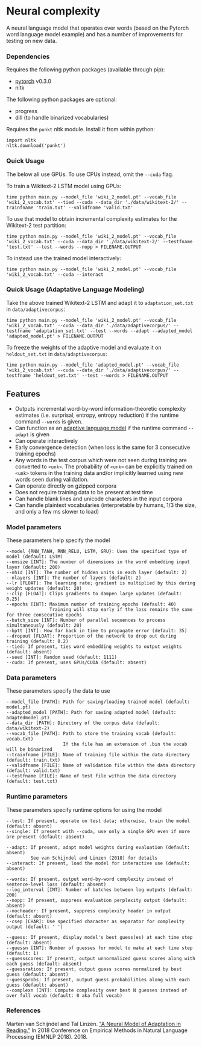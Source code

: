 # Neural complexity
A neural language model that operates over words (based on the Pytorch word language model example) and has a number of improvements for testing on new data.

### Dependencies
Requires the following python packages (available through pip):
* [pytorch](https://pytorch.org/) v0.3.0
* nltk

The following python packages are optional:
* progress
* dill (to handle binarized vocabularies)

Requires the `punkt` nltk module. Install it from within python:

    import nltk
    nltk.download('punkt')  

### Quick Usage
The below all use GPUs. To use CPUs instead, omit the `--cuda` flag.

To train a Wikitext-2 LSTM model using GPUs:

    time python main.py --model_file 'wiki_2_model.pt' --vocab_file 'wiki_2_vocab.txt' --tied --cuda --data_dir './data/wikitext-2/' --trainfname 'train.txt' --validfname 'valid.txt'

To use that model to obtain incremental complexity estimates for the Wikitext-2 test partition:

    time python main.py --model_file 'wiki_2_model.pt' --vocab_file 'wiki_2_vocab.txt' --cuda --data_dir './data/wikitext-2/' --testfname 'test.txt' --test --words --nopp > FILENAME.OUTPUT

To instead use the trained model interactively:

    time python main.py --model_file 'wiki_2_model.pt' --vocab_file 'wiki_2_vocab.txt' --cuda --interact

### Quick Usage (Adaptative Language Modeling)
Take the above trained Wikitext-2 LSTM and adapt it to `adaptation_set.txt` in `data/adaptivecorpus`:

    time python main.py --model_file 'wiki_2_model.pt' --vocab_file 'wiki_2_vocab.txt' --cuda --data_dir './data/adaptivecorpus/' --testfname 'adaptation_set.txt' --test --words --adapt --adapted_model 'adapted_model.pt' > FILENAME.OUTPUT

To freeze the weights of the adaptive model and evaluate it on `heldout_set.txt` in `data/adaptivecorpus`:

    time python main.py --model_file 'adapted_model.pt' --vocab_file 'wiki_2_vocab.txt' --cuda --data_dir './data/adaptivecorpus/' --testfname 'heldout_set.txt' --test --words > FILENAME.OUTPUT

## Features
* Outputs incremental word-by-word information-theoretic complexity estimates (i.e. surprisal, entropy, entropy reduction) if the runtime command `--words` is given.
* Can function as an [adaptive language model](https://vansky.github.io/assets/pdf/vanschijndel_linzen-2018-emnlp_adapt.pdf) if the runtime command `--adapt` is given
* Can operate interactively
* Early convergence detection (when loss is the same for 3 consecutive training epochs)
* Any words in the test corpus which were not seen during training are converted to `<unk>`. The probability of `<unk>` can be explicitly trained on `<unk>` tokens in the training data and/or implicitly learned using new words seen during validation.
* Can operate directly on gzipped corpora
* Does not require training data to be present at test time
* Can handle blank lines and unicode characters in the input corpora
* Can handle plaintext vocabularies (interpretable by humans, 1/3 the size, and only a few ms slower to load)

### Model parameters
These parameters help specify the model  

    --model {RNN_TANH, RNN_RELU, LSTM, GRU}: Uses the specified type of model (default: LSTM)  
    --emsize [INT]: The number of dimensions in the word embedding input layer (default: 200)  
    --nhid [INT]: The number of hidden units in each layer (default: 2)  
    --nlayers [INT]: The number of layers (default: 2)  
    --lr [FLOAT]: The learning rate; gradient is multiplied by this during weight updates (default: 20)  
    --clip [FLOAT]: Clips gradients to dampen large updates (default: 0.25)  
    --epochs [INT]: Maximum number of training epochs (default: 40)  
                    Training will stop early if the loss remains the same for three consecutive epochs  
    --batch_size [INT]: Number of parallel sequences to process simultaneously (default: 20)  
    --bptt [INT]: How far back in time to propagate error (default: 35)  
    --dropout [FLOAT]: Proportion of the network to drop out during training (default: 0.2)  
    --tied: If present, ties word embedding weights to output weights (default: absent)  
    --seed [INT]: Random seed (default: 1111)  
    --cuda: If present, uses GPUs/CUDA (default: absent)
    
### Data parameters
These parameters specify the data to use

    --model_file [PATH]: Path for saving/loading trained model (default: model.pt)
    --adapted_model [PATH]: Path for saving adapted model (default: adaptedmodel.pt)  
    --data_dir [PATH]: Directory of the corpus data (default: data/wikitext-2)  
    --vocab_file [PATH]: Path to store the training vocab (default: vocab.txt)
                         If the file has an extension of .bin the vocab will be binarized
    --trainfname [FILE]: Name of training file within the data directory (default: train.txt)  
    --validfname [FILE]: Name of validation file within the data directory (default: valid.txt)  
    --testfname [FILE]: Name of test file within the data directory (default: test.txt)  
    
### Runtime parameters
These parameters specify runtime options for using the model

    --test: If present, operate on test data; otherwise, train the model (default: absent)  
    --single: If present with --cuda, use only a single GPU even if more are present (default: absent)  

    --adapt: If present, adapt model weights during evaluation (default: absent)
             See van Schijndel and Linzen (2018) for details
    --interact: If present, load the model for interactive use (default: absent)  
    
    --words: If present, output word-by-word complexity instead of sentence-level loss (default: absent)
    --log_interval [INT]: Number of batches between log outputs (default: 200)  
    --nopp: If present, suppress evaluation perplexity output (default: absent)  
    --nocheader: If present, suppress complexity header in output (default: absent)  
    --csep [CHAR]: Use specified character as separator for complexity output (default: ' ')  
    
    --guess: If present, display model's best guess(es) at each time step (default: absent)
    --guessn [INT]: Number of guesses for model to make at each time step (default: 1)  
    --guessscores: If present, output unnormalized guess scores along with each guess (default: absent)  
    --guessratios: If present, output guess scores normalized by best guess (default: absent)  
    --guessprobs: If present, output guess probabilities along with each guess (default: absent)  
    --complexn [INT]: Compute complexity over best N guesses instead of over full vocab (default: 0 aka full vocab)  

### References

Marten van Schijndel and Tal Linzen. ["A Neural Model of Adaptation in Reading."](https://vansky.github.io/assets/pdf/vanschijndel_linzen-2018-emnlp_adapt.pdf) In 2018 Conference on Empirical Methods in Natural Language Processing (EMNLP 2018). 2018.